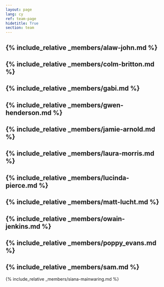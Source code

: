 ```yaml
---
layout: page
lang: cy
ref: team-page
hidetitle: True
section: team
---
```


{% include_relative _members/alaw-john.md %}
---
{% include_relative _members/colm-britton.md %}
---
{% include_relative _members/gabi.md %}
---
{% include_relative _members/gwen-henderson.md %}
---
{% include_relative _members/jamie-arnold.md %}
---
{% include_relative _members/laura-morris.md %}
---
{% include_relative _members/lucinda-pierce.md %}
---
{% include_relative _members/matt-lucht.md %}
---
{% include_relative _members/owain-jenkins.md %}
---
{% include_relative _members/poppy_evans.md %}
---
{% include_relative _members/sam.md %}
---
{% include_relative _members/siana-mainwaring.md %}

